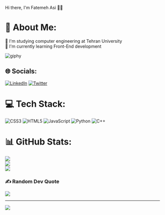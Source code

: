 Hi there, I'm Fatemeh Asi 👩‍💻


# 💫 About Me:
🔭 I'm studying computer engineering at Tehran University <br>🌱 I'm currently learning Front-End development<br>

![giphy](https://user-images.githubusercontent.com/108950539/227044678-f9a81f88-b370-4f5a-8747-30dfb1027285.gif)

## 🌐 Socials:
[![LinkedIn](https://img.shields.io/badge/LinkedIn-%230077B5.svg?logo=linkedin&logoColor=white)](https://linkedin.com/in/https://www.linkedin.com/in/fatemeh-asi-407551234/) [![Twitter](https://img.shields.io/badge/Twitter-%231DA1F2.svg?logo=Twitter&logoColor=white)](https://twitter.com/https://twitter.com/_eliasi) 

# 💻 Tech Stack:
![CSS3](https://img.shields.io/badge/css3-%231572B6.svg?style=for-the-badge&logo=css3&logoColor=white) ![HTML5](https://img.shields.io/badge/html5-%23E34F26.svg?style=for-the-badge&logo=html5&logoColor=white) ![JavaScript](https://img.shields.io/badge/javascript-%23323330.svg?style=for-the-badge&logo=javascript&logoColor=%23F7DF1E) ![Python](https://img.shields.io/badge/python-3670A0?style=for-the-badge&logo=python&logoColor=ffdd54) ![C++](https://img.shields.io/badge/c++-%2300599C.svg?style=for-the-badge&logo=c%2B%2B&logoColor=white)
# 📊 GitHub Stats:
![](https://github-readme-stats.vercel.app/api?username=FatemehAsi&theme=radical&hide_border=true&include_all_commits=false&count_private=false)<br/>
![](https://github-readme-streak-stats.herokuapp.com/?user=FatemehAsi&theme=radical&hide_border=true)<br/>
![](https://github-readme-stats.vercel.app/api/top-langs/?username=FatemehAsi&theme=radical&hide_border=true&include_all_commits=false&count_private=false&layout=compact)

### ✍️ Random Dev Quote
![](https://quotes-github-readme.vercel.app/api?type=horizontal&theme=radical)

---
[![](https://visitcount.itsvg.in/api?id=FatemehAsi&icon=0&color=1)](https://visitcount.itsvg.in)

<!-- Proudly created with GPRM ( https://gprm.itsvg.in ) -->
